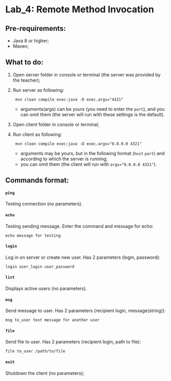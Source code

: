 # Lab_4: Remote Method Invocation

## Pre-requirements:
* Java 8 or higher;
* Maven;

## What to do:
1. Open server folder in console or terminal (the server was provided by the teacher);
2. Run server as following:

		mvn clean compile exec:java -D exec.args="4321"

   * arguments(args) can be yours (you need to enter the `port`), and you can omit them (the server will run with these settings is the default).
   
3. Open client folder in console or terminal;
4. Run client as following:

		mvn clean compile exec:java -D exec.args="0.0.0.0 4321"

   * arguments may be yours, but in the following format (`host` `port`) and according to which the server is running; 
   * you can omit them (the client will run with `args="0.0.0.0 4321"`).

## Commands format:

#### `ping`
Testing connection (no parameters).

#### `echo`
Testing sending message. Enter the command and message for echo:

    echo message for testing

#### `login`
Log in on server or create new user. Has 2 parameters (login, password):

    login user_login user_password

#### `list`
Displays active users (no parameters).

#### `msg`
Send message to user. Has 2 parameters (recipient login, message(string)):

    msg to_user text message for another user

#### `file`
Send file to user. Has 2 parameters (recipient login, path to file):

    file to_user /path/to/file

#### `exit`
Shutdown the client (no parameters);